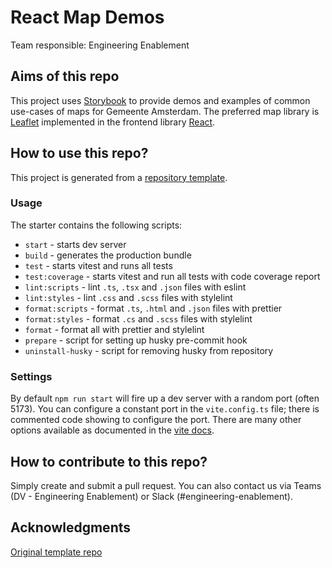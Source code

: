 # React Map Demos

Team responsible: Engineering Enablement

## Aims of this repo

This project uses [Storybook](https://storybook.js.org/) to provide demos and examples of common use-cases of maps for Gemeente Amsterdam. The preferred map library is [Leaflet](https://leafletjs.com/) implemented in the frontend library [React](https://react.dev/).

## How to use this repo?

This project is generated from a [repository template](https://github.com/amsterdam/ee-react-template).

### Usage

The starter contains the following scripts:

- `start` - starts dev server
- `build` - generates the production bundle
- `test` - starts vitest and runs all tests
- `test:coverage` - starts vitest and run all tests with code coverage report
- `lint:scripts` - lint `.ts`, `.tsx` and `.json` files with eslint
- `lint:styles` - lint `.css` and `.scss` files with stylelint
- `format:scripts` - format `.ts`, `.html` and `.json` files with prettier
- `format:styles` - format `.cs` and `.scss` files with stylelint
- `format` - format all with prettier and stylelint
- `prepare` - script for setting up husky pre-commit hook
- `uninstall-husky` - script for removing husky from repository

### Settings

By default `npm run start` will fire up a dev server with a random port (often 5173). You can configure a constant port in the `vite.config.ts` file; there is commented code showing to configure the port. There are many other options available as documented in the [vite docs](https://vitejs.dev/config/).

## How to contribute to this repo?

Simply create and submit a pull request. You can also contact us via Teams (DV - Engineering Enablement) or Slack (#engineering-enablement).

## Acknowledgments

[Original template repo](https://github.com/kbysiec/vite-vanilla-ts-lib-starter)
